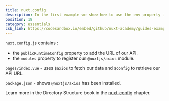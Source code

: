 ```yaml
---
title: nuxt.config
description: In the first example we show how to use the env property in our `nuxt.config.js` file to add the URL of our API so that we can then easily make calls to it without having to use the URL on our page
position: 18
category: essentials
csb_link: https://codesandbox.io/embed/github/nuxt-academy/guides-examples/tree/master/04_directory_structure/15_nuxt-config
---
```


<example-intro></example-intro>

`nuxt.config.js` contains :

- the `publicRuntimeConfig` property to add the URL of our API.
- the `modules` property to register our `@nuxtjs/axios` module.

`pages/index.vue` - uses `$axios` to fetch our data and `$config` to retrieve our API URL.

`package.json` - shows `@nuxtjs/axios` has been installed.

<base-alert type="next">

Learn more in the Directory Structure book in the [nuxt-config](/guides/directory-structure/nuxt-config) chapter.

</base-alert>

<code-sandbox :src="csb_link"></code-sandbox>
